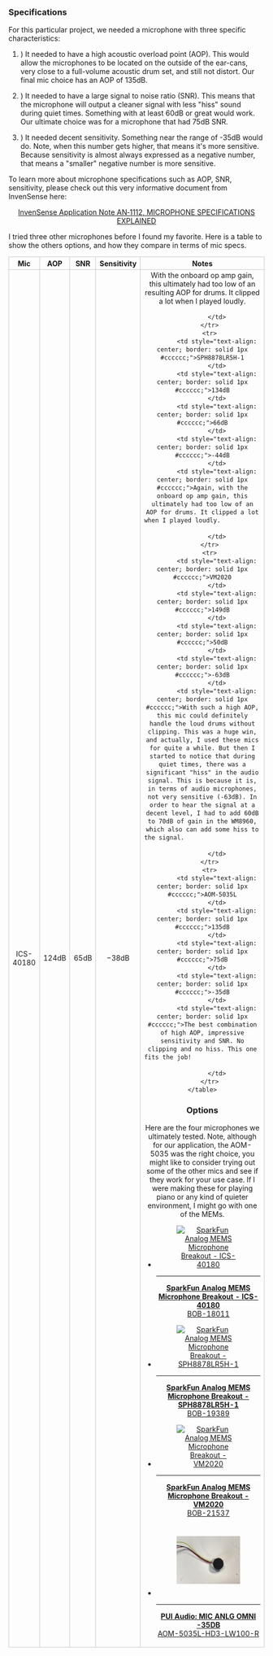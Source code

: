 ### Specifications

For this particular project, we needed a microphone with three specific characteristics:

1. ) It needed to have a high acoustic overload point (AOP). This would allow the microphones to be located on the outside of the ear-cans, very close to a full-volume acoustic drum set, and still not distort. Our final mic choice has an AOP of 135dB.

2. ) It needed to have a large signal to noise ratio (SNR). This means that the  microphone will output a cleaner signal with less "hiss" sound during quiet times.  Something with at least 60dB or great would work. Our ultimate choice was for a microphone that had 75dB SNR.

3. ) It needed decent sensitivity. Something near the range of -35dB would do. Note,  when this number gets higher, that means it's more sensitive. Because sensitivity is almost always expressed as a negative number, that means a "smaller" negative number is more sensitive.

To learn more about microphone specifications such as AOP, SNR, sensitivity, please check out this very informative document from InvenSense here:

<div style="text-align: center"><a href="https://invensense.tdk.com/wp-content/uploads/2015/02/AN-1112-v1.1.pdf" target="mic_app_note" class="md-button">InvenSense Application Note AN‐1112, MICROPHONE SPECIFICATIONS EXPLAINED</a></div>

I tried three other microphones before I found my favorite. Here is a table to show
the others options, and how they compare in terms of mic specs.

<div style="text-align: center;">
    <table>
        <tr>
            <th style="text-align: center; border: solid 1px #cccccc;">Mic
            </th>
            <th style="text-align: center; border: solid 1px #cccccc;">AOP
            </th>
            <th style="text-align: center; border: solid 1px #cccccc;">SNR
            </th>
            <th style="text-align: center; border: solid 1px #cccccc;">Sensitivity
            </th>
            <th style="text-align: center; border: solid 1px #cccccc;">Notes
            </th>                        
        </tr>
        <tr>
             <td style="text-align: center; border: solid 1px #cccccc;">ICS-40180
            </td>
            <td style="text-align: center; border: solid 1px #cccccc;">124dB
            </td>
            <td style="text-align: center; border: solid 1px #cccccc;">65dB
            </td>
            <td style="text-align: center; border: solid 1px #cccccc;">−38dB
            </td>
            <td style="text-align: center; border: solid 1px #cccccc;">With the onboard op amp gain, this ultimately had too low of an resulting AOP for drums. It clipped a lot when I played loudly.                    

            </td>
        </tr>
        <tr>
            <td style="text-align: center; border: solid 1px #cccccc;">SPH8878LR5H-1
            </td>
            <td style="text-align: center; border: solid 1px #cccccc;">134dB
            </td>
            <td style="text-align: center; border: solid 1px #cccccc;">66dB
            </td>
            <td style="text-align: center; border: solid 1px #cccccc;">-44dB
            </td>
            <td style="text-align: center; border: solid 1px #cccccc;">Again, with the onboard op amp gain, this ultimately had too low of an AOP for drums. It clipped a lot when I played loudly.                             

            </td>
        </tr>
        <tr>
            <td style="text-align: center; border: solid 1px #cccccc;">VM2020
            </td>
            <td style="text-align: center; border: solid 1px #cccccc;">149dB
            </td>
            <td style="text-align: center; border: solid 1px #cccccc;">50dB
            </td>
            <td style="text-align: center; border: solid 1px #cccccc;">-63dB
            </td>
            <td style="text-align: center; border: solid 1px #cccccc;">With such a high AOP, this mic could definitely handle the loud drums without clipping. This was a huge win, and actually, I used these mics for quite a while. But then I started to notice that during quiet times, there was a significant "hiss" in the audio signal. This is because it is, in terms of audio microphones, not very sensitive (-63dB). In order to hear the signal at a decent level, I had to add 60dB to 70dB of gain in the WM8960, which also can add some hiss to the signal.                       

            </td>
        </tr>
        <tr>
            <td style="text-align: center; border: solid 1px #cccccc;">AOM-5035L
            </td>
            <td style="text-align: center; border: solid 1px #cccccc;">135dB
            </td>
            <td style="text-align: center; border: solid 1px #cccccc;">75dB
            </td>
            <td style="text-align: center; border: solid 1px #cccccc;">-35dB
            </td>
            <td style="text-align: center; border: solid 1px #cccccc;">The best combination of high AOP, impressive sensitivity and SNR. No clipping and no hiss. This one fits the job!                    

            </td>
        </tr>
    </table>
</div>



### Options

Here are the four microphones we ultimately tested. Note, although for our application, the AOM-5035 was the right choice, you might like to consider trying out some of the other mics and see if they work for your use case. If I were making these for playing piano or any kind of quieter environment, I might go with one of the MEMs.

<div class="grid cards col-4" markdown>

-   <a href="https://www.sparkfun.com/products/18011">
      <figure markdown>
        <img src="https://cdn.sparkfun.com//assets/parts/1/7/2/2/1/18011-SparkFun_Analog_MEMS_Microphone_Breakout_-_ICS-40180-01.jpg" style="width:140px; height:140px; object-fit:contain;" alt="SparkFun Analog MEMS Microphone Breakout - ICS-40180">
      </figure>
    </a>

    ---

    <a href="https://www.sparkfun.com/products/18011">
      <b>SparkFun Analog MEMS Microphone Breakout - ICS-40180</b>
      <br />
      BOB-18011
    </a>
<!-- ----------WHITE SPACE BETWEEN PRODUCTS---------- -->
-   <a href="https://www.sparkfun.com/products/19389">
      <figure markdown>
        <img src="https://cdn.sparkfun.com//assets/parts/1/9/0/2/5/19389-SparkFun_Analog_MEMS_Microphone_Breakout_-_SPH8878LR5H-1-01.jpg" style="width:140px; height:140px; object-fit:contain;" alt="SparkFun Analog MEMS Microphone Breakout - SPH8878LR5H-1">
      </figure>
    </a>

    ---

    <a href="https://www.sparkfun.com/products/19389">
      <b>SparkFun Analog MEMS Microphone Breakout - SPH8878LR5H-1</b>
      <br />
      BOB-19389
    </a>
<!-- ----------WHITE SPACE BETWEEN PRODUCTS---------- -->
-   <a href="https://www.sparkfun.com/products/21537">
      <figure markdown>
        <img src="https://cdn.sparkfun.com//assets/parts/2/1/3/6/7/21537-_BOB-_01.jpg" style="width:140px; height:140px; object-fit:contain;" alt="SparkFun Analog MEMS Microphone Breakout - VM2020">
      </figure>
    </a>

    ---

    <a href="https://www.sparkfun.com/products/21537">
      <b>SparkFun Analog MEMS Microphone Breakout - VM2020</b>
      <br />
      BOB-21537
    </a>
<!-- ----------WHITE SPACE BETWEEN PRODUCTS---------- -->
-   <a href="https://www.digikey.com/en/products/detail/pui-audio-inc/AOM-5035L-HD3-LW100-R/16585488">
      <figure markdown>
        <img src="../assets/img/AOM-5035L.jpg" style="width:140px; height:140px; object-fit:contain;" alt="PUI Audio AOM-5035L-HD3-LW100-R">
      </figure>
    </a>

    ---

    <a href="https://www.digikey.com/en/products/detail/pui-audio-inc/AOM-5035L-HD3-LW100-R/16585488">
      <b>PUI Audio: MIC ANLG OMNI -35DB</b>
      <br />
      AOM-5035L-HD3-LW100-R
    </a>
<!-- ----------WHITE SPACE BETWEEN PRODUCTS---------- -->

</div>
